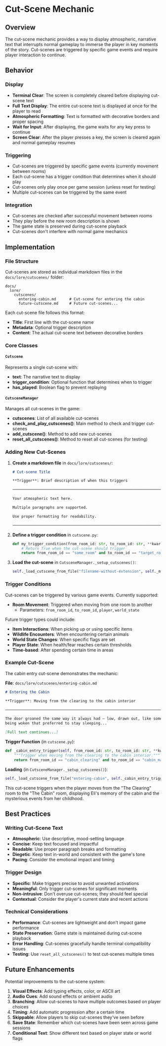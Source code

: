 # Cut-Scene Mechanic

## Overview

The cut-scene mechanic provides a way to display atmospheric, narrative text that interrupts normal gameplay to immerse the player in key moments of the story. Cut-scenes are triggered by specific game events and require player interaction to continue.

## Behavior

### Display
- **Terminal Clear**: The screen is completely cleared before displaying cut-scene text
- **Full Text Display**: The entire cut-scene text is displayed at once for the player to read
- **Atmospheric Formatting**: Text is formatted with decorative borders and proper spacing
- **Wait for Input**: After displaying, the game waits for any key press to continue
- **Screen Clear**: After the player presses a key, the screen is cleared again and normal gameplay resumes

### Triggering
- Cut-scenes are triggered by specific game events (currently movement between rooms)
- Each cut-scene has a trigger condition that determines when it should play
- Cut-scenes only play once per game session (unless reset for testing)
- Multiple cut-scenes can be triggered by the same event

### Integration
- Cut-scenes are checked after successful movement between rooms
- They play before the new room description is shown
- The game state is preserved during cut-scene playback
- Cut-scenes don't interfere with normal game mechanics

## Implementation

### File Structure

Cut-scenes are stored as individual markdown files in the `docs/lore/cutscenes/` folder:

```
docs/
  lore/
    cutscenes/
      entering-cabin.md      # Cut-scene for entering the cabin
      future-cutscene.md     # Future cut-scenes...
```

Each cut-scene file follows this format:
- **Title**: First line with the cut-scene name
- **Metadata**: Optional trigger description
- **Content**: The actual cut-scene text between decorative borders

### Core Classes

#### `Cutscene`
Represents a single cut-scene with:
- **text**: The narrative text to display
- **trigger_condition**: Optional function that determines when to trigger
- **has_played**: Boolean flag to prevent replaying

#### `CutsceneManager`
Manages all cut-scenes in the game:
- **cutscenes**: List of all available cut-scenes
- **check_and_play_cutscenes()**: Main method to check and trigger cut-scenes
- **add_cutscene()**: Method to add new cut-scenes
- **reset_all_cutscenes()**: Method to reset all cut-scenes (for testing)

### Adding New Cut-Scenes

1. **Create a markdown file** in `docs/lore/cutscenes/`:
   ```markdown
   # Cut-scene Title
   
   **Trigger**: Brief description of when this triggers
   
   ───────────────────────────────────────────────────────────────────────────────
   
   Your atmospheric text here.
   
   Multiple paragraphs are supported.
   
   Use proper formatting for readability.
   
   ───────────────────────────────────────────────────────────────────────────────
   ```

2. **Define a trigger condition** in `cutscene.py`:
   ```python
   def my_trigger_condition(from_room_id: str, to_room_id: str, **kwargs) -> bool:
       # Return True when the cut-scene should trigger
       return from_room_id == "some_room" and to_room_id == "target_room"
   ```

3. **Load the cut-scene** in `CutsceneManager._setup_cutscenes()`:
   ```python
   self._load_cutscene_from_file("filename-without-extension", self._my_trigger_condition)
   ```

### Trigger Conditions

Cut-scenes can be triggered by various game events. Currently supported:

- **Room Movement**: Triggered when moving from one room to another
  - Parameters: `from_room_id`, `to_room_id`, `player`, `world_state`

Future trigger types could include:
- **Item Interactions**: When picking up or using specific items
- **Wildlife Encounters**: When encountering certain animals
- **World State Changes**: When specific flags are set
- **Player State**: When health/fear reaches certain thresholds
- **Time-based**: After spending certain time in areas

### Example Cut-Scene

The cabin entry cut-scene demonstrates the mechanic:

**File**: `docs/lore/cutscenes/entering-cabin.md`
```markdown
# Entering the Cabin

**Trigger**: Moving from the clearing to the cabin interior

───────────────────────────────────────────────────────────────────────────────

The door groaned the same way it always had — low, drawn out, like something
being woken that preferred to stay sleeping...

[Full text continues...]
```

**Trigger Function** (in `cutscene.py`):
```python
def _cabin_entry_trigger(self, from_room_id: str, to_room_id: str, **kwargs) -> bool:
    """Trigger when moving from the clearing to the cabin interior."""
    return from_room_id == "cabin_clearing" and to_room_id == "cabin_main"
```

**Loading** (in `CutsceneManager._setup_cutscenes()`):
```python
self._load_cutscene_from_file("entering-cabin", self._cabin_entry_trigger)
```

This cut-scene triggers when the player moves from the "The Clearing" room to the "The Cabin" room, displaying Eli's memory of the cabin and the mysterious events from her childhood.

## Best Practices

### Writing Cut-Scene Text
- **Atmospheric**: Use descriptive, mood-setting language
- **Concise**: Keep text focused and impactful
- **Readable**: Use proper paragraph breaks and formatting
- **Diegetic**: Keep text in-world and consistent with the game's tone
- **Pacing**: Consider the emotional impact and timing

### Trigger Design
- **Specific**: Make triggers precise to avoid unwanted activations
- **Meaningful**: Only trigger cut-scenes for significant moments
- **Non-intrusive**: Don't overuse cut-scenes; they should feel special
- **Contextual**: Consider the player's current state and recent actions

### Technical Considerations
- **Performance**: Cut-scenes are lightweight and don't impact game performance
- **State Preservation**: Game state is maintained during cut-scene playback
- **Error Handling**: Cut-scenes gracefully handle terminal compatibility issues
- **Testing**: Use `reset_all_cutscenes()` to test cut-scenes multiple times

## Future Enhancements

Potential improvements to the cut-scene system:

1. **Visual Effects**: Add typing effects, color, or ASCII art
2. **Audio Cues**: Add sound effects or ambient audio
3. **Branching**: Allow cut-scenes to have multiple outcomes based on player choices
4. **Timing**: Add automatic progression after a certain time
5. **Skippable**: Allow players to skip cut-scenes they've seen before
6. **Save State**: Remember which cut-scenes have been seen across game sessions
7. **Conditional Text**: Show different text based on player state or world flags

